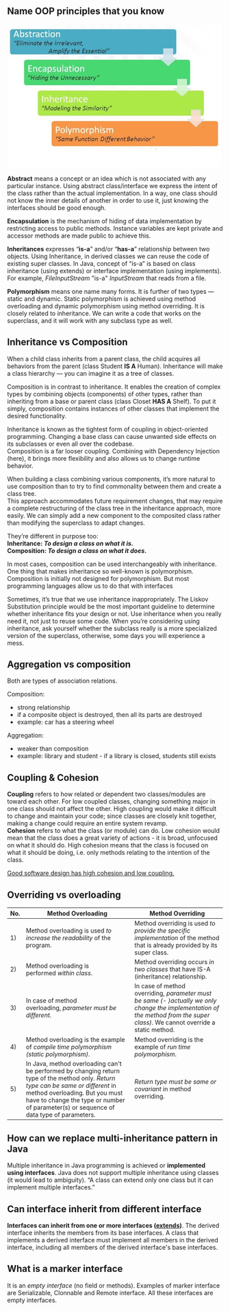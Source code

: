 ## Name OOP principles that you know

![Object Oriented Programming Principles](images/oop.jpg)

**Abstract** means a concept or an idea which is not associated with any particular instance. Using abstract class/interface we express the intent of the class rather than the actual implementation. In a way, one class should not know the inner details of another in order to use it, just knowing the interfaces should be good enough.

**Encapsulation** is the mechanism of hiding of data implementation by restricting access to public methods. Instance variables are kept private and accessor methods are made public to achieve this.

**Inheritances** expresses “**is-a**” and/or “**has-a**” relationship between two objects. Using Inheritance, in derived classes we can reuse the code of existing super classes. In Java, concept of “is-a” is based on class inheritance (using extends) or interface implementation (using implements). For example, *FileInputStream* "is-a" *InputStream* that reads from a file.

**Polymorphism** means one name many forms. It is further of two types — static and dynamic. Static polymorphism is achieved using method overloading and dynamic polymorphism using method overriding. It is closely related to inheritance. We can write a code that works on the superclass, and it will work with any subclass type as well.

## Inheritance vs Composition

When a child class inherits from a parent class, the child acquires all behaviors from the parent (class Student **IS A** Human). Inheritance will make a class hierarchy — you can imagine it as a tree of classes.  

Composition is in contrast to inheritance. It enables the creation of complex types by combining objects (components) of other types, rather than inheriting from a base or parent class (class Closet **HAS A** Shelf). To put it simply, composition contains instances of other classes that implement the desired functionality.  

Inheritance is known as the tightest form of coupling in object-oriented programming. Changing a base class can cause unwanted side effects on its subclasses or even all over the codebase.  
Composition is a far looser coupling. Combining with Dependency Injection (here), it brings more flexibility and also allows us to change runtime behavior.  

When building a class combining various components, it’s more natural to use composition than to try to find commonality between them and create a class tree.  
This approach accommodates future requirement changes, that may require a complete restructuring of the class tree in the inheritance approach, more easily. We can simply add a new component to the composited class rather than modifying the superclass to adapt changes.  

They’re different in purpose too:  
**Inheritance: *To design a class on what it is*.  
Composition: *To design a class on what it does*.**  

In most cases, composition can be used interchangeably with inheritance. One thing that makes inheritance so well-known is polymorphism. Composition is initially not designed for polymorphism. But most programming languages allow us to do that with interfaces  

Sometimes, it’s true that we use inheritance inappropriately. The Liskov Substitution principle would be the most important guideline to determine whether inheritance fits your design or not. Use inheritance when you really need it, not just to reuse some code. When you’re considering using inheritance, ask yourself whether the subclass really is a more specialized version of the superclass, otherwise, some days you will experience a mess.


## Aggregation vs composition

Both are types of association relations.

Composition:
- strong relationship
- if a composite object is destroyed, then all its parts are destroyed
- example: car has a steering wheel

Aggregation:
- weaker than composition
- example: library and student - if a library is closed, students still exists


## Coupling & Cohesion 

**Coupling** refers to how related or dependent two classes/modules are toward each other. For low coupled classes, changing something major in one class should not affect the other. High coupling would make it difficult to change and maintain your code; since classes are closely knit together, making a change could require an entire system revamp.    
**Cohesion** refers to what the class (or module) can do. Low cohesion would mean that the class does a great variety of actions - it is broad, unfocused on what it should do. High cohesion means that the class is focused on what it should be doing, i.e. only methods relating to the intention of the class.

<u>Good software design has high cohesion and low coupling.</u>

## Overriding vs overloading

| No. | Method Overloading                       | Method Overriding                        |
|-----|------------------------------------------|------------------------------------------|
| 1)  | Method overloading is used<span> </span><em>to increase the readability</em><span> </span>of the program. | Method overriding is used<span> </span><em>to provide the specific implementation</em><span> </span>of the method that is already provided by its super class. |
| 2)  | Method overloading is performed<span> </span><em>within class</em>. | Method overriding occurs<span> </span><em>in two classes</em><span> </span>that have IS-A (inheritance) relationship. |
| 3)  | In case of method overloading,<span> </span><em>parameter must be different</em>. | In case of method overriding,<span> </span><em>parameter must be same (- )actually we only change the implementation of the method from the super class)</em>. We cannot override a static method. |
| 4)  | Method overloading is the example of<span> </span><em>compile time polymorphism (static polymorphism)</em>. | Method overriding is the example of<span> </span><em>run time polymorphism</em>. |
| 5)  | In Java, method overloading can't be performed by changing return type of the method only.<span> </span><em>Return type can be same or different</em><span> </span>in method overloading. But you must have to change the type or number of parameter(s) or sequence of data type of parameters. | <em>Return type must be same or covariant</em><span> </span>in method overriding. |


## How can we replace multi-inheritance pattern in Java

Multiple inheritance in Java programming is achieved or **implemented using interfaces**. Java does not support multiple inheritance using classes (it would lead to ambiguity). “A class can extend only one class but it can implement multiple interfaces.”

## Can interface inherit from different interface

**Interfaces can inherit from one or more interfaces (<u>extends</u>)**. The derived interface inherits the members from its base interfaces. A class that implements a derived interface must implement all members in the derived interface, including all members of the derived interface's base interfaces.

## What is a marker interface

It is an *empty interface* (no field or methods). Examples of marker interface are Serializable, Clonnable and Remote interface. All these interfaces are empty interfaces.

